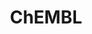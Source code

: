 ---
layout: default
bigquery: https://console.cloud.google.com/bigquery?p=patents-public-data&d=ebi_chembl&page=dataset
citation: '"The ChEMBL database in 2017." Anna Gaulton, Anne Hersey, Michał Nowotka,
  A Patrícia Bento, Jon Chambers, David Mendez, Prudence Mutowo, Francis Atkinson,
  Louisa J Bellis, Elena Cibrián-Uhalte, Mark Davies, Nathan Dedman, Anneli Karlsson,
  María Paula Magariños, John P Overington, George Papadatos, Ines Smit, Andrew R
  Leach Nucleic acids Research (2017) 45 (Database Issue), D945-D954'
contributors: European Bioinformatics Institute
cost: None
description: ChEMBL Data is a manually curated database of small molecules used in
  drug discovery, including information about existing patented drugs.
documentation: 'schema: https://www.ebi.ac.uk/chembl/db_schema


  '
last_edit: Mon, 04 Apr 2022 19:07:30 GMT
location: https://console.cloud.google.com/marketplace/product/google_patents_public_datasets/chembl
maintained_by: EMBL-EBI, an outstation of European Molecular Biology Laboratory
related_publications: '

  ChEMBL: towards direct deposition of bioassay data.


  Mendez D, Gaulton A, Bento AP, Chambers J, De Veij M, Félix E, Magariños MP, Mosquera
  JF, Mutowo P, Nowotka M, Gordillo-Marañón M, Hunter F, Junco L, Mugumbate G, Rodriguez-Lopez
  M, Atkinson F, Bosc N, Radoux CJ, Segura-Cabrera A, Hersey A, Leach AR.


  — Nucleic Acids Res. 2019; 47(D1):D930-D940. doi: 10.1093/nar/gky1075

  '
schema_fields: '[''domain_name'', ''topical'', ''efo_term'', ''data_validity_comment'',
  ''l4'', ''mc_target_accession'', ''res_stem_id'', ''mutation'', ''doc_type'', ''idx'',
  ''caloha_id'', ''mc_organism'', ''substrate_record_id'', ''warning_country'', ''ref_url'',
  ''ref_type'', ''canonical_smiles'', ''warning_id'', ''domain_description'', ''stat'',
  ''acd_most_apka'', ''inorganic_flag'', ''mc_tax_id'', ''published_units'', ''assay_tax_id'',
  ''level1_description'', ''toid'', ''type'', ''research_stem'', ''standard_upper_value'',
  ''mw_freebase'', ''as_id'', ''product_id'', ''assay_param_id'', ''enzyme_tid'',
  ''site_id'', ''first_page'', ''submission_date'', ''ddd_value'', ''molecular_mechanism'',
  ''usan_stem_id'', ''pref_name'', ''drug_record_id'', ''relation'', ''published_relation'',
  ''binding_site_comment'', ''enzyme_name'', ''hba'', ''molecule_type'', ''prodrug'',
  ''doi'', ''qed_weighted'', ''ingredient'', ''le'', ''cpd_str_alert_id'', ''synonyms'',
  ''mechanism_of_action'', ''src_description'', ''warning_description'', ''assay_source'',
  ''confidence_score'', ''ddd_id'', ''go_id'', ''usan_stem'', ''cx_most_apka'', ''dosage_form'',
  ''assay_class_id'', ''year'', ''tid'', ''warning_type'', ''job_id'', ''max_phase'',
  ''activity_comment'', ''ddd_comment'', ''natural_product'', ''hrac_class_id'', ''path'',
  ''lle'', ''first_in_class'', ''description'', ''protein_class_id'', ''relationship_type'',
  ''component_id'', ''patent_use_code'', ''assay_desc'', ''downgraded'', ''source_domain_id'',
  ''withdrawn_class'', ''country'', ''src_assay_id'', ''applicant_full_name'', ''smid'',
  ''parent_id'', ''variant_id'', ''smarts'', ''hrac_code'', ''company'', ''met_comment'',
  ''authors'', ''uberon_id'', ''sequence_md5sum'', ''record_id'', ''standard_type'',
  ''updated_on'', ''co_stem_id'', ''status'', ''result_flag'', ''end_position'', ''relationship_desc'',
  ''aspect'', ''title'', ''class_level'', ''domain_id'', ''value'', ''target_mapping'',
  ''therapeutic_flag'', ''std_act_id'', ''cellosaurus_id'', ''acd_most_bpka'', ''chembl_id'',
  ''label'', ''stem'', ''polymer_flag'', ''cl_lincs_id'', ''bao_id'', ''species_group_flag'',
  ''upper_value'', ''hba_lipinski'', ''component_synonym'', ''cell_source_organism'',
  ''mec_id'', ''hbd'', ''level2_description'', ''rtb'', ''related_tid'', ''entity_id'',
  ''level3_description'', ''published_type'', ''oc_id'', ''stem_class'', ''activity_count'',
  ''cell_id'', ''rgid'', ''warning_year'', ''prediction_method'', ''assay_cell_type'',
  ''drug_product_flag'', ''sei'', ''active_molregno'', ''ridx'', ''chebi_par_id'',
  ''assay_category'', ''aidx'', ''ddd_units'', ''cx_most_bpka'', ''aromatic_rings'',
  ''parent_go_id'', ''text_value'', ''actsm_id'', ''ad_type'', ''frac_class_id'',
  ''db_version'', ''mol_atc_id'', ''innovator_company'', ''compd_id'', ''molfile'',
  ''delist_flag'', ''name'', ''ddd_admr'', ''alogp'', ''first_approval'', ''short_name'',
  ''molecular_species'', ''drugind_id'', ''oral'', ''selectivity_comment'', ''protein_class_desc'',
  ''mesh_heading'', ''mw_monoisotopic'', ''direct_interaction'', ''who_extra'', ''l7'',
  ''alert_id'', ''num_alerts'', ''qudt_units'', ''availability_type'', ''who_name'',
  ''withdrawn_flag'', ''uo_units'', ''compound_name'', ''pchembl_value'', ''isoform'',
  ''tissue_id'', ''max_phase_for_ind'', ''cell_ontology_id'', ''tbl'', ''alert_name'',
  ''prod_pat_id'', ''bto_id'', ''pathway_id'', ''indication_class'', ''target_type'',
  ''l8'', ''orig_description'', ''protclasssyn_id'', ''assay_strain'', ''mechanism_comment'',
  ''hbd_lipinski'', ''bao_format'', ''last_active'', ''cell_source_tax_id'', ''acd_logd'',
  ''irac_code'', ''targcomp_id'', ''standard_inchi'', ''approval_date'', ''mol_hrac_id'',
  ''trade_name'', ''drug_substance_flag'', ''cell_description'', ''mol_frac_id'',
  ''db_source'', ''src_short_name'', ''standard_inchi_key'', ''molsyn_id'', ''site_name'',
  ''withdrawn_year'', ''active_ingredient'', ''strength'', ''ref_id'', ''updated_by'',
  ''log_id'', ''clo_id'', ''pathway_key'', ''syn_type'', ''confidence'', ''assay_id'',
  ''psa'', ''standard_flag'', ''activity_id'', ''major_class'', ''annotation'', ''mc_target_type'',
  ''parameter_type'', ''issue'', ''frac_code'', ''efo_id'', ''parent_type'', ''num_ro5_violations'',
  ''level4_description'', ''helm_notation'', ''l1'', ''entity_type'', ''src_compound_id'',
  ''pubmed_id'', ''ro3_pass'', ''class_type'', ''molregno'', ''cx_logp'', ''full_molformula'',
  ''assay_tissue'', ''atc_code'', ''abstract'', ''normal_range_max'', ''standard_relation'',
  ''source'', ''compound_key'', ''creation_date'', ''cell_name'', ''publication_number'',
  ''standard_units'', ''comp_class_id'', ''assay_type'', ''patent_expire_date'', ''l5'',
  ''biocomp_id'', ''met_conversion'', ''chirality'', ''normal_range_min'', ''protein_class_synonym'',
  ''structure_type'', ''l3'', ''units'', ''compsyn_id'', ''patent_no'', ''warning_class'',
  ''ass_cls_map_id'', ''full_mwt'', ''comp_go_id'', ''cx_logd'', ''nda_type'', ''standard_text_value'',
  ''curation_comment'', ''formulation_id'', ''mc_target_name'', ''black_box_warning'',
  ''level4'', ''published_value'', ''curated_by'', ''definition'', ''usan_stem_definition'',
  ''heavy_atoms'', ''irac_class_id'', ''last_page'', ''cell_source_tissue'', ''alert_set_id'',
  ''usan_substem'', ''site_residues'', ''level1'', ''src_id'', ''patent_id'', ''cidx'',
  ''volume'', ''ap_id'', ''tid_fixed'', ''level5'', ''metabolite_record_id'', ''comments'',
  ''start_position'', ''mecref_id'', ''num_lipinski_ro5_violations'', ''action_type'',
  ''assay_subcellular_fraction'', ''organism'', ''metref_id'', ''level2'', ''bao_endpoint'',
  ''component_type'', ''mesh_id'', ''parent_molregno'', ''homologue'', ''mol_irac_id'',
  ''journal'', ''bei'', ''previous_company'', ''disease_efficacy'', ''warnref_id'',
  ''predbind_id'', ''domain_type'', ''relationship'', ''doc_id'', ''l2'', ''set_name'',
  ''targrel_id'', ''withdrawn_country'', ''sequence'', ''assay_organism'', ''accession'',
  ''parameter_value'', ''l6'', ''sitecomp_id'', ''assay_test_type'', ''usan_year'',
  ''version'', ''subgroup'', ''tax_id'', ''indref_id'', ''acd_logp'', ''level3'',
  ''standard_value'', ''priority'', ''dosed_ingredient'', ''potential_duplicate'',
  ''target_desc'', ''withdrawn_reason'', ''route'', ''met_id'', ''parenteral'']'
shortname: chembl
tags:
- biotechnology
- health
- chemical
- bioinformatics
- medical
terms_of_use: CC BY-SA 3.0
title: ChEMBL
uuid: e232a192-965c-4ec9-904c-155b6dfe56c5
---